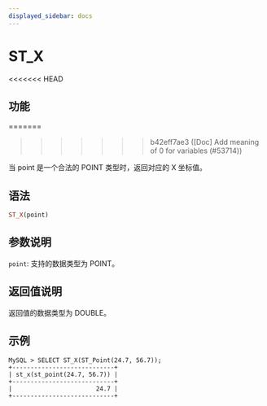```yaml
---
displayed_sidebar: docs
---
```


# ST_X

<<<<<<< HEAD
## 功能
=======

>>>>>>> b42eff7ae3 ([Doc] Add meaning of 0 for variables (#53714))

当 point 是一个合法的 POINT 类型时，返回对应的 X 坐标值。

## 语法

```Haskell
ST_X(point)
```

## 参数说明

`point`: 支持的数据类型为 POINT。

## 返回值说明

返回值的数据类型为 DOUBLE。

## 示例

```Plain Text
MySQL > SELECT ST_X(ST_Point(24.7, 56.7));
+----------------------------+
| st_x(st_point(24.7, 56.7)) |
+----------------------------+
|                       24.7 |
+----------------------------+
```
